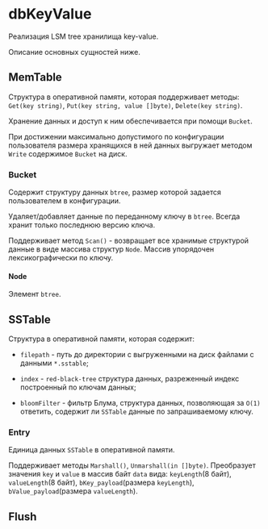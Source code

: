 # dbKeyValue

Реализация LSM tree хранилища key-value.

Описание основных сущностей ниже.

## MemTable

Структура в оперативной памяти, которая поддерживает методы: 
`Get(key string)`, `Put(key string, value []byte)`, `Delete(key string)`.

Хранение данных и доступ к ним обеспечивается при помощи `Bucket`.

При достижении максимально допустимого по конфигурации пользователя размера хранящихся в ней данных
выгружает методом `Write` содержимое `Bucket` на диск.

### Bucket

Содержит структуру данных `btree`, размер которой задается пользователем в конфигурации.

Удаляет/добавляет данные по переданному ключу в `btree`. Всегда хранит только последнюю версию ключа.

Поддерживает метод `Scan()` - возвращает все хранимые структурой данные в виде массива структур `Node`.
Массив упорядочен лексикографически по ключу.

#### Node

Элемент `btree`.

## SSTable

Структура в оперативной памяти, которая содержит:

- `filepath` - путь до директории с выгруженными на диск файлами с данными `*.sstable`;

- `index` - `red-black-tree` структура данных, разреженный индекс построенный по ключам данных;

- `bloomFilter` - фильтр Блума, структура данных, позволяющая за `O(1)` ответить, содержит ли `SSTable` данные по запрашиваемому ключу.

### Entry

Единица данных `SSTable` в оперативной памяти.

Поддерживает методы `Marshall()`, `Unmarshall(in []byte)`.
Преобразует значения `key` и `value` в массив байт `data` вида: `keyLength`(8 байт), `valueLength`(8 байт), 
`bKey_payload`(размера `keyLength`), `bValue_payload`(размера `valueLength`). 

## Flush

